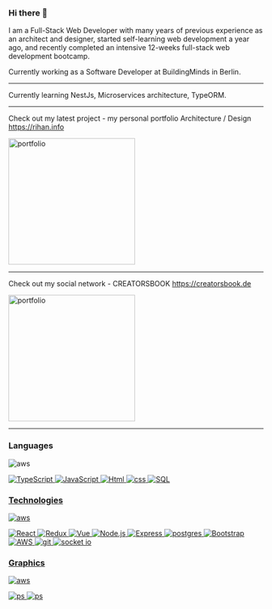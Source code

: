 ### Hi there 👋

I am a Full-Stack Web Developer with many years of previous experience as an architect and designer, started self-learning web development a year ago, and recently completed an intensive 12-weeks full-stack web development bootcamp.

Currently working as a Software Developer at BuildingMinds in Berlin.

---

Currently learning NestJs, Microservices architecture, TypeORM.

---

Check out my latest project - my personal portfolio Architecture / Design  https://rihan.info

<img src="https://user-images.githubusercontent.com/90706137/218161734-3d9b0c03-23ec-454b-b715-ad865010b2d2.jpg" alt="portfolio" width="250"/> 

---

Check out my social network - CREATORSBOOK https://creatorsbook.de

<img src="https://user-images.githubusercontent.com/90706137/219966561-5b495215-1cc1-4d3b-8c53-d0789a5121c9.jpg" alt="portfolio" width="250"/> 

---

### Languages

<img src="https://skillicons.dev/icons?i=ts,js,html,css,sql" alt="aws"/> </a> <a href="https://www.w3schools.com/css/" target="_blank" rel="noreferrer">
  
![TypeScript](https://img.shields.io/badge/-TypeScript-000?&logo=TypeScript&style=for-the-badge)
![JavaScript](https://img.shields.io/badge/-JavaScript-000?&logo=JavaScript&style=for-the-badge)
![Html](https://img.shields.io/badge/-Html5-000?&logo=html5&style=for-the-badge)
![css](https://img.shields.io/badge/-CSS3-000?&logo=css3&style=for-the-badge)
![SQL](https://img.shields.io/badge/-SQL-000?&logo=MySQL&style=for-the-badge)

### Technologies

<img src="https://skillicons.dev/icons?i=react,redux,vue,nodejs,express,postgres,bootstrap,aws,git" alt="aws"/> </a> <a href="https://www.w3schools.com/css/" target="_blank" rel="noreferrer">

![React](https://img.shields.io/badge/-React-000?&logo=React&style=for-the-badge)
![Redux](https://img.shields.io/badge/-Redux-000?&logo=Redux&style=for-the-badge)
![Vue](https://img.shields.io/badge/-Vue.js-000?&logo=Vue.js&style=for-the-badge)
![Node.js](https://img.shields.io/badge/-Node.js-000?&logo=node.js&style=for-the-badge)
![Express](https://img.shields.io/badge/-Express-000?&logo=Express&style=for-the-badge)
![postgres](https://img.shields.io/badge/-Postgresql-000?&logo=Postgresql&style=for-the-badge)
![Bootstrap](https://img.shields.io/badge/-Bootstrap-000?&logo=bootstrap&logoColor=F90&style=for-the-badge)
![AWS](https://img.shields.io/badge/-AWS-000?&logo=Amazon-AWS&logoColor=F90&style=for-the-badge)
 ![git](https://img.shields.io/badge/-Git-000?&logo=git&logoColor=F90&style=for-the-badge)
![socket io](https://img.shields.io/badge/-Socket.io-000?&logo=socket.io&style=for-the-badge)
  
  
### Graphics
  
  <img src="https://skillicons.dev/icons?i=ps,ai,nd" alt="aws"/> </a> <a href="https://www.w3schools.com/css/" target="_blank" rel="noreferrer">
  
  ![ps](https://img.shields.io/badge/-Photoshop-000?&logo=photoshop&style=for-the-badge)
    ![ps](https://img.shields.io/badge/-Illustrator-000?&logo=photoshop&style=for-the-badge)

  
  







